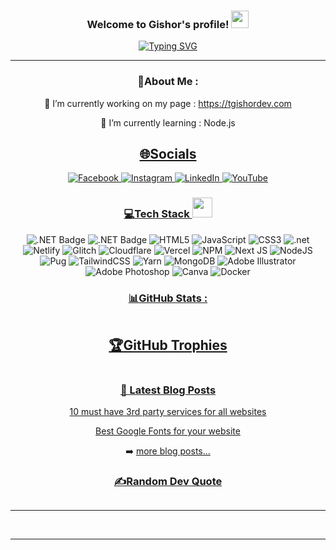 <html>
<section class="content"><article class="markdown-section" id="main"><h3 align="center">
  Welcome to Gishor's profile!
  <img src="https://media.giphy.com/media/hvRJCLFzcasrR4ia7z/giphy.gif" width="28">
</h3>
<p align="center">
<a href="https://github.com/tgishor"><img src="https://readme-typing-svg.herokuapp.com?font=Pacifico&size=30&pause=999&color=0E71F7&center=true&vCenter=true&width=327&height=63&lines=I'm+a+Web+Developer;I'm+a+Flutter+Developer;I'm+a+Graphics+Designer" alt="Typing SVG" /></a>
</p>

<hr>
<div align="center">
  
# 💫About Me :
🔭 I’m currently working on my page : https://tgishordev.com
  
🌱 I’m currently learning : Node.js

  <h2 id="🌐socials">
    <a href="#/templates/CodeWhiteWeb?id=%f0%9f%8c%90socials" data-id="🌐socials" class="anchor">
          <span>🌐Socials</span>
    </a>
  </h2>
  
  
  <p>
  
  <a href="https://www.facebook.com/gishor.thavakumar.7/" target="_blank" rel="noopener">
    <a href="https://reddit.com/user/CodeWhiteWeb" target="_blank" rel="noopener">
      <img src="https://img.shields.io/badge/Facebook-1877F2?style=for-the-badge&logo=facebook&logoColor=white" data-origin=" 	https://img.shields.io/badge/Facebook-1877F2?style=for-the-badge&logo=facebook&logoColor=white" alt="Facebook">
    </a> 
    <a href="https://reddit.com/user/CodeWhiteWeb" target="_blank" rel="noopener">
      <img src="https://img.shields.io/badge/Instagram-E4405F?style=for-the-badge&logo=instagram&logoColor=white" data-origin="https://img.shields.io/badge/Instagram-%23FF4500.svg?logo=Instagram&amp;logoColor=white" alt="Instagram">
    </a> 
    <a href="https://twitch.tv/code_white_web" target="_blank" rel="noopener">
      <img src="https://img.shields.io/badge/LinkedIn-0077B5?style=for-the-badge&logo=linkedin&logoColor=white" data-origin="https://img.shields.io/badge/LinkedIn-0077B5?style=for-the-badge&logo=linkedin&logoColor=white" alt="LinkedIn">
    </a> 
    <a href="https://youtube.com/c/CodeWhiteWeb" target="_blank" rel="noopener">
      <img src="https://img.shields.io/badge/website-000000?style=for-the-badge&logo=About.me&logoColor=white" data-origin="https://img.shields.io/badge/website-000000?style=for-the-badge&logo=About.me&logoColor=white" alt="YouTube">
    </a> 
  
  </p>
  
  <h1 id="💻tech-stack-">
    <a href="#/templates/CodeWhiteWeb?id=%f0%9f%92%bbtech-stack-" data-id="💻tech-stack-" class="anchor"><span>💻Tech Stack <img src="https://media2.giphy.com/media/QssGEmpkyEOhBCb7e1/giphy.gif?cid=ecf05e47a0n3gi1bfqntqmob8g9aid1oyj2wr3ds3mg700bl&amp;rid=giphy.gif" width="32px"></span></a>
  </h1>
  
  <p>
    <img src="https://img.shields.io/badge/.NET-512BD4?logo=dotnet&logoColor=fff&style=flat" alt=".NET Badge">
    <img src="https://img.shields.io/badge/.NET-512BD4?logo=dotnet&logoColor=fff&style=flat-square" alt=".NET Badge">
    <img src="https://img.shields.io/badge/html5-%23E34F26.svg?style=for-the-badge&amp;logo=html5&amp;logoColor=white" data-origin="https://img.shields.io/badge/html5-%23E34F26.svg?style=for-the-badge&amp;logo=html5&amp;logoColor=white" alt="HTML5"> 
    <img src="https://img.shields.io/badge/javascript-%23323330.svg?style=for-the-badge&amp;logo=javascript&amp;logoColor=%23F7DF1E" data-origin="https://img.shields.io/badge/javascript-%23323330.svg?style=for-the-badge&amp;logo=javascript&amp;logoColor=%23F7DF1E" alt="JavaScript"> 
    <img src="https://img.shields.io/badge/css3-%231572B6.svg?style=for-the-badge&amp;logo=css3&amp;logoColor=white" data-origin="https://img.shields.io/badge/css3-%231572B6.svg?style=for-the-badge&amp;logo=css3&amp;logoColor=white" alt="CSS3"> 
    <img src="https://img.shields.io/badge/.NET-512BD4?logo=dotnet&logoColor=fff&style=plastic" data-origin="https://img.shields.io/badge/.NET-512BD4?logo=dotnet&logoColor=fff&style=plastic" alt=".net"> 
    <img src="https://img.shields.io/badge/netlify-%23000000.svg?style=for-the-badge&amp;logo=netlify&amp;logoColor=#00C7B7" data-origin="https://img.shields.io/badge/netlify-%23000000.svg?style=for-the-badge&amp;logo=netlify&amp;logoColor=#00C7B7" alt="Netlify"> <img src="https://img.shields.io/badge/glitch-%233333FF.svg?style=for-the-badge&amp;logo=glitch&amp;logoColor=white" data-origin="https://img.shields.io/badge/glitch-%233333FF.svg?style=for-the-badge&amp;logo=glitch&amp;logoColor=white" alt="Glitch"> <img src="https://img.shields.io/badge/Cloudflare-F38020?style=for-the-badge&amp;logo=Cloudflare&amp;logoColor=white" data-origin="https://img.shields.io/badge/Cloudflare-F38020?style=for-the-badge&amp;logo=Cloudflare&amp;logoColor=white" alt="Cloudflare"> <img src="https://img.shields.io/badge/vercel-%23000000.svg?style=for-the-badge&amp;logo=vercel&amp;logoColor=white" data-origin="https://img.shields.io/badge/vercel-%23000000.svg?style=for-the-badge&amp;logo=vercel&amp;logoColor=white" alt="Vercel"> <img src="https://img.shields.io/badge/NPM-%23000000.svg?style=for-the-badge&amp;logo=npm&amp;logoColor=white" data-origin="https://img.shields.io/badge/NPM-%23000000.svg?style=for-the-badge&amp;logo=npm&amp;logoColor=white" alt="NPM"> <img src="https://img.shields.io/badge/Next-black?style=for-the-badge&amp;logo=next.js&amp;logoColor=white" data-origin="https://img.shields.io/badge/Next-black?style=for-the-badge&amp;logo=next.js&amp;logoColor=white" alt="Next JS"> <img src="https://img.shields.io/badge/node.js-6DA55F?style=for-the-badge&amp;logo=node.js&amp;logoColor=white" data-origin="https://img.shields.io/badge/node.js-6DA55F?style=for-the-badge&amp;logo=node.js&amp;logoColor=white" alt="NodeJS"> <img src="https://img.shields.io/badge/Pug-FFF?style=for-the-badge&amp;logo=pug&amp;logoColor=A86454" data-origin="https://img.shields.io/badge/Pug-FFF?style=for-the-badge&amp;logo=pug&amp;logoColor=A86454" alt="Pug"> <img src="https://img.shields.io/badge/tailwindcss-%2338B2AC.svg?style=for-the-badge&amp;logo=tailwind-css&amp;logoColor=white" data-origin="https://img.shields.io/badge/tailwindcss-%2338B2AC.svg?style=for-the-badge&amp;logo=tailwind-css&amp;logoColor=white" alt="TailwindCSS"> <img src="https://img.shields.io/badge/yarn-%232C8EBB.svg?style=for-the-badge&amp;logo=yarn&amp;logoColor=white" data-origin="https://img.shields.io/badge/yarn-%232C8EBB.svg?style=for-the-badge&amp;logo=yarn&amp;logoColor=white" alt="Yarn"> <img src="https://img.shields.io/badge/MongoDB-%234ea94b.svg?style=for-the-badge&amp;logo=mongodb&amp;logoColor=white" data-origin="https://img.shields.io/badge/MongoDB-%234ea94b.svg?style=for-the-badge&amp;logo=mongodb&amp;logoColor=white" alt="MongoDB"> <img src="https://img.shields.io/badge/adobeillustrator-%23FF9A00.svg?style=for-the-badge&amp;logo=adobeillustrator&amp;logoColor=white" data-origin="https://img.shields.io/badge/adobeillustrator-%23FF9A00.svg?style=for-the-badge&amp;logo=adobeillustrator&amp;logoColor=white" alt="Adobe Illustrator"> <img src="https://img.shields.io/badge/adobephotoshop-%2331A8FF.svg?style=for-the-badge&amp;logo=adobephotoshop&amp;logoColor=white" data-origin="https://img.shields.io/badge/adobephotoshop-%2331A8FF.svg?style=for-the-badge&amp;logo=adobephotoshop&amp;logoColor=white" alt="Adobe Photoshop"> <img src="https://img.shields.io/badge/Canva-%2300C4CC.svg?style=for-the-badge&amp;logo=Canva&amp;logoColor=white" data-origin="https://img.shields.io/badge/Canva-%2300C4CC.svg?style=for-the-badge&amp;logo=Canva&amp;logoColor=white" alt="Canva"> <img src="https://img.shields.io/badge/docker-%230db7ed.svg?style=for-the-badge&amp;logo=docker&amp;logoColor=white" data-origin="https://img.shields.io/badge/docker-%230db7ed.svg?style=for-the-badge&amp;logo=docker&amp;logoColor=white" alt="Docker"></p><h1 id="📊github-stats-"><a href="#/templates/CodeWhiteWeb?id=%f0%9f%93%8agithub-stats-" data-id="📊github-stats-" class="anchor"><span>📊GitHub Stats :</span></a></h1><p><img src="https://github-readme-stats.vercel.app/api?username=CodeWhiteWeb&amp;theme=radical&amp;hide_border=false&amp;include_all_commits=false&amp;count_private=false" data-origin="https://github-readme-stats.vercel.app/api?username=CodeWhiteWeb&amp;theme=radical&amp;hide_border=false&amp;include_all_commits=false&amp;count_private=false" alt=""><br>
<img src="https://github-readme-streak-stats.herokuapp.com/?user=CodeWhiteWeb&amp;theme=radical&amp;hide_border=false" data-origin="https://github-readme-streak-stats.herokuapp.com/?user=CodeWhiteWeb&amp;theme=radical&amp;hide_border=false" alt=""><br>
<img src="https://github-readme-stats.vercel.app/api/top-langs/?username=CodeWhiteWeb&amp;theme=radical&amp;hide_border=false&amp;include_all_commits=false&amp;count_private=false&amp;layout=compact" data-origin="https://github-readme-stats.vercel.app/api/top-langs/?username=CodeWhiteWeb&amp;theme=radical&amp;hide_border=false&amp;include_all_commits=false&amp;count_private=false&amp;layout=compact" alt=""></p><h2 id="🏆github-trophies"><a href="#/templates/CodeWhiteWeb?id=%f0%9f%8f%86github-trophies" data-id="🏆github-trophies" class="anchor"><span>🏆GitHub Trophies</span></a></h2><p><img src="https://github-profile-trophy.vercel.app/?username=CodeWhiteWeb&amp;theme=discord&amp;no-frame=false&amp;no-bg=false&amp;margin-w=4" data-origin="https://github-profile-trophy.vercel.app/?username=CodeWhiteWeb&amp;theme=discord&amp;no-frame=false&amp;no-bg=false&amp;margin-w=4" alt=""></p><h3 id="📕-latest-blog-posts"><a href="#/templates/CodeWhiteWeb?id=%f0%9f%93%95-latest-blog-posts" data-id="📕-latest-blog-posts" class="anchor"><span>📕 Latest Blog Posts</span></a></h3><!-- BLOG-POST-LIST:START -->
<p> <a href="https://dev.to/codewhiteweb/10-must-have-3rd-party-services-for-all-websites-584m" target="_blank" rel="noopener">10 must have 3rd party services for all websites</a></p><p> <a href="https://dev.to/codewhiteweb/best-google-fonts-for-your-website-3e5k" target="_blank" rel="noopener">Best Google Fonts for your website</a></p><!-- BLOG-POST-LIST:END -->

<p>➡️ <a href="https://dev.to/codewhiteweb" target="_blank" rel="noopener">more blog posts...</a></p><h3 id="✍️random-dev-quote"><a href="#/templates/CodeWhiteWeb?id=%e2%9c%8d%ef%b8%8frandom-dev-quote" data-id="✍️random-dev-quote" class="anchor"><span>✍️Random Dev Quote</span></a></h3><p><img src="https://quotes-github-readme.vercel.app/api?type=horizontal&amp;theme=merko" data-origin="https://quotes-github-readme.vercel.app/api?type=horizontal&amp;theme=merko" alt=""></p><hr>
<p><img src="https://forthebadge.com/images/badges/powered-by-black-magic.svg" data-origin="https://forthebadge.com/images/badges/powered-by-black-magic.svg" alt="">
<img src="http://ForTheBadge.com/images/badges/built-by-developers.svg" data-origin="http://ForTheBadge.com/images/badges/built-by-developers.svg" alt="">
<img src="https://forthebadge.com/images/badges/uses-brains.svg" data-origin="https://forthebadge.com/images/badges/uses-brains.svg" alt=""></p><hr>
<p><img src="https://komarev.com/ghpvc/?username=CodeWhiteWeb&amp;label=Visitors+Count&amp;color=brightgreen" data-origin="https://komarev.com/ghpvc/?username=CodeWhiteWeb&amp;label=Visitors+Count&amp;color=brightgreen" alt=""></p></div>
</article></section>
</html>
